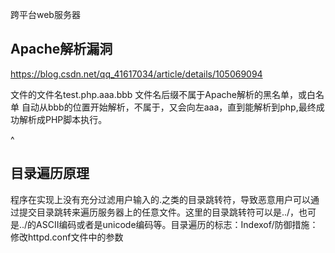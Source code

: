 跨平台web服务器

## **Apache解析漏洞**
<https://blog.csdn.net/qq_41617034/article/details/105069094>

文件的文件名test.php.aaa.bbb
文件名后缀不属于Apache解析的黑名单，或白名单
自动从bbb的位置开始解析，不属于，又会向左aaa，直到能解析到php,最终成功解析成PHP脚本执行。


^
## **目录遍历原理**
程序在实现上没有充分过滤用户输入的.之类的目录跳转符，导致恶意用户可以通过提交目录跳转来遍历服务器上的任意文件。这里的目录跳转符可以是../，也可是../的ASCII编码或者是unicode编码等。目录遍历的标志：Indexof/防御措施：修改httpd.conf文件中的参数


